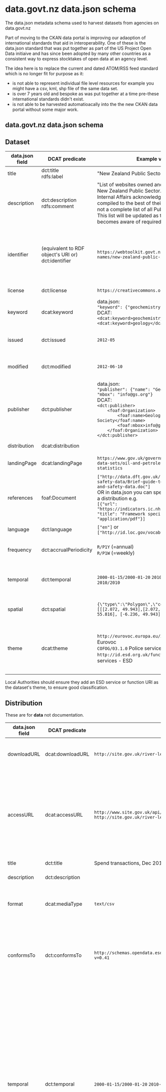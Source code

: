 # data.govt.nz data.json schema
The data.json metadata schema used to harvest datasets from agencies on data.govt.nz 

Part of moving to the CKAN data portal is improving our adaoption of international standards that aid in interoperability. One of these is the data.json standard that was put together as part of the US Project Open Data initiaive and has since been adopted by many other countries as a consistent way to express stocktakes of open data at an agency level.

The idea here is to replace the current and dated ATOM/RSS feed standard which is no longer fit for purpose as it:

 - is not able to represent individual file level resources for example you might have a csv, kml, shp file of the same data set.
 - is over 7 years old and bespoke as was put together at a time pre-these international standards didn't exist.
 - is not able to be harvested automatioacally into the the new CKAN data portal without some major work.
 
 ## data.govt.nz data.json schema
 
 ## Dataset

| data.json field | DCAT predicate | Example value | Comments |
| --------------- | -------------- | ------------- | -------- |
| title | dct:title <br> rdfs:label | "New Zealand Public Sector Websites" | Required |
| description | dct:description <br> rdfs:comment | "List of websites owned and administered by the New Zealand Public Sector. The Department of Internal Affairs acknowledges this list has been compiled to the best of their knowledge, but it is not a complete list of all Public Sector websites. This list will be updated as the Department becomes aware of required updates." | Required |
| identifier | (equivalent to RDF object's URI or) dct:identifier | `https://webtoolkit.govt.nz/guidance/domain-names/new-zealand-public-sector-websites/` | Required. A string that identifies the dataset now and in the future, ideally even if the dataset's title changes. If the dataset is in a data catalogue, then supply the URL of the dataset page, or some other catalogue identifier. Or if it is not catalogues already you could assign it a random hexademical string of say 24 digits. Ideally the identifier should be globally unique - not just unique to the publisher - so a URI is highly recommended. |
| license | dct:license | `https://creativecommons.org/licenses/by/4.0/`| Required. Must be a license URI from those recommended in [NZGOAL](https://www.ict.govt.nz/guidance-and-resources/open-government/new-zealand-government-open-access-and-licensing-nzgoal-framework/).|
| keyword | dcat:keyword | data.json: <br> `"keyword": {"geochemistry", "geology"}` <br> DCAT: `<dcat:keyword>geochemistry</dcat:keyword>` `<dcat:keyword>geology</dcat:keyword>` | Not displayed by data.gov.uk but helps theme categorization |
| issued | dct:issued | `2012-05` | Date that the data was first published. Formats allowed are: 'YYYY-MM-DD', 'YYYY-MM', 'YYYY' or 'YYYY-MM-DDTHH:MM:SS.mmmmmm' (according to ISO8601) |
| modified | dct:modified | `2012-06-10` | Date that the data was most recently updated. Formats allowed are: 'YYYY-MM-DD', 'YYYY-MM', 'YYYY' or 'YYYY-MM-DDTHH:MM:SS.mmmmmm' (according to ISO8601) |
| publisher | dct:publisher | data.json: <br> `"publisher": {"name": "Geological Society", "mbox": "info@gs.org"}` <br> DCAT: <br> `<dct:publisher>`<br>`    <foaf:Organization>`<br>`        <foaf:name>Geological Society</foaf:name>`<br>`        <foaf:mbox>info@gs.org </foaf:mbox>`<br>`    </foaf:Organization>`<br>`</dct:publisher>`| Mandatory. However the harvester will attach the dataset to the publisher selected in the harvest source. |
| distribution | dcat:distribution || A location for accessing/obtaining the data. See "Distribution" table below |
| landingPage | dcat:landingPage | `https://www.gov.uk/government/statistical-data-sets/oil-and-petroleum-products-weekly-statistics` | URL of a web page specifically about this dataset and probably has direct links to its resources and further information. |
| references | foaf:Document | `["http://data.dft.gov.uk/road-accidents-safety-data/Brief-guide-to%20road-accidents-and-safety-data.doc"]` <br> OR in data.json you can specify more fields like a distribution e.g. <br> `[{"url": "https://indicators.ic.nhs.uk/framework.pdf", "title": "Framework specification", "format": "application/pdf"}]` | URL of a web page, PDF or other documentation that gives more information about the dataset. (Although use landingPage instead for a URL if that is more appropriate.) Should be an array, to allow multiple references to be specified. |
| language | dct:language | `["en"]` or `["http://id.loc.gov/vocabulary/iso639-1/en"]` | Language of the data. Should be an array of values `["en", ...]`.|
| frequency | dct:accrualPeriodicity | `R/P1Y` (=annual) <br> `R/P1W` (=weekly) | The frequency at which dataset is published. Format: ISO 8601 Repeating Duration (or `irregular`) See: <https://project-open-data.cio.gov/iso8601_guidance/#accrualperiodicity> |
| temporal | dct:temporal | `2000-01-15/2000-01-20` `2010-01/2010-03` `2010/2010` | The date period that the data applies to. Formatted as two ISO 8601 dates (or datetimes) separated by a slash. If the period in question is a whole year or whole month, just put the same value for start and finish - eg `2010/2010` or `2010-06/2010-06`. |
| spatial |  dct:spatial | `{\"type\":\"Polygon\",\"coordinates\":[[[2.072, 49.943],[2.072, 55.816], [-6.236, 55.816], [-6.236, 49.943], [2.072, 49.943]]]}` | The geographic location that the data applies to. If not specified, then it is inherited from the dataset's publisher. Formatted as a GeoJSON point, bounding box or polygon. |
| theme | dcat:theme | `http://eurovoc.europa.eu/209416` - Police - Eurovoc <br> `COFOG/03.1.0` Police services - COFOG <br> `http://id.esd.org.uk/function/20` - Police services - ESD | Main thematic category of the dataset. Preferably expressed as a URI from a known vocabulary: <br> [Eurovoc](http://eurovoc.europa.eu/) <br> [COFOG](https://github.com/datasets/cofog/blob/master/data/cofog.csv) <br> [ESD Service](http://standards.esd.org.uk/?uri=list%2Fservices)/[Function](http://standards.esd.org.uk/?uri=list%2Ffunctions) <br>More than one can be specified using a `[]` list. <br>NB This field is currently ignored by data.gov.uk - use other fields as described in [Themes](theme.html) |

Local Authorities should ensure they add an ESD service or function URI as the dataset's theme, to ensure good classification.

## Distribution

These are for **data** not documentation.

| data.json field | DCAT predicate | Example value | Comments |
| --------------- | -------------- | ------------- | -------- |
| downloadURL | dcat:downloadURL | `http://site.gov.uk/river-levels/dec2012.csv` | The direct URL that downloads a file with the data |
| accessURL | dcat:accessURL | `http://www.site.gov.uk/api/sparql` <br> `http://site.gov.uk/river-level-data.html` | If there is not a downloadURL, specify the accessURL, which is the URL of an API or other non-downloadable data (NB documentation or other web pages should not be distributions) |
| title | dct:title | Spend transactions, Dec 2012 |
| description | dct:description | | Not currently displayed on DGU |
| format | dcat:mediaType | `text/csv` | Currently recognized mime-types are listed here: [DGU formats](https://github.com/datagovuk/ckanext-dgu/blob/master/ckanext/dgu/lib/formats.py#L86) |
| conformsTo | dct:conformsTo | `http://schemas.opendata.esd.org.uk/publictoilets/PublicToilets.json?v=0.41` | URL of the machine-readable schema that the data conforms to. See: [Harvesting - Local Authority data schemas](http://guidance.data.gov.uk/harvesting.html#local-authority-data-schemas). |
| temporal | dct:temporal | `2000-01-15/2000-01-20` `2010-01/2010-03` `2010/2010` | The date period that the data applies to. Formatted as two ISO 8601 dates (or datetimes) separated by a slash. If the period in question is a whole year or whole month, just put the same value for start and finish - eg `2010/2010` or `2010-06/2010-06`. data.gov.uk only stores the first date of the pair in the "date" field, and if the 2 dates are different, it adds the range into the "name" field. |
| spatial |  dct:spatial | `{\"type\":\"Polygon\",\"coordinates\":[[[2.072, 49.943],[2.072, 55.816], [-6.236, 55.816], [-6.236, 49.943], [2.072, 49.943]]]}` | The geographic location that the data applies to. If not specified, then it is inherited from the dataset if not its publisher. Formatted as a GeoJSON point, bounding box or polygon. |
| identifier | (equivalent to RDF object's URI or) dct:identifier | `https://data.some.org/catalog/datasets/9df8df51-63db-37a8-e044-0003ba9b0d98/resource/4252f71c-4f2f-4e37-ab4e-b58b4ac255bb` | Optional. Use it to help CKAN keep track of a distribution that has changing properties (e.g. a new URL or format), or for DCAT compliance. Must be globally unique - not just unique to the publisher. A URI is highly recommended (ideally one that returns a web page about the distribution). |

## data.json file structure

The data.json file should be structured as an array "[ ... ]" of dataset objects "{ ... }".

e.g.

    [
     {"title": "Live traffic information from the Highways Agency",
      "license": "No license provided",
      "publisher": {"name": "Highways Agency", "mbox": "test@test.com"},
      "distribution": [
        {
          "downloadURL": "https://s3-eu-west-1.amazonaws.com/lmtesting2810/HATRIS_15MinuteMIDAS_YYYY-MM-DD_0.csv.zip",
          "title": "Hatris 15 Min Midas 0",
          "format": "application/zip"
        }]
     },
     {"title": "Roadworks locations",
       ...
     }
    ]

Alternatively, you can put this information inside a catalogue object under the key "datasets". Although data.gov.uk doesn't harvest the catalogue data, allowing this structure gives reasonable compatibility with Project Open Data.

## Character encoding

The data.json file should have ASCII or UTF-8 character encoding (as per the JSON standard). The harvester now detects this and gives an error if it is not acceptable.

## Namespaces

| dcat | http://www.w3.org/ns/dcat# |
| dct | http://purl.org/dc/terms/ |
| rdfs | http://www.w3.org/2000/01/rdf-schema# |

## Comparison with USA data.json schema

The UK data.json format is based on the Project Open Data data.json schema used by the U.S. Federal Government and agencies: <https://project-open-data.cio.gov/v1.1/schema/>

However there are a few conscious differences that are listed here for reference:

| Field | Change | Explanation |
| ----- | ------ | ----------- |
| bureauCode, programCode, primaryITInvestmentUII, systemOfRecords, dataQuality | not required | They are codes specific to US Federal Government |
| temporal, spatial | Can be applied to not just a dataset but also distributions. | e.g. Spend data is split up by months |
| spatial | Formatted with GeoJSON | GeoJSON is analagous to GML but preferred. Place name strings are not preferred as they can be ambiguous. |
| theme | The values are URIs from known classification vocabularies, rather than simply strings. | A catalogue chooses its own classification vocabularies, so there is little value in simple strings determined by the data publisher. Strings related to the data's topic can go in the keywords field. |


 
 ## Validating your json feed
 
 
 
 ## comparing the ATOM and json schema
 
 
 
